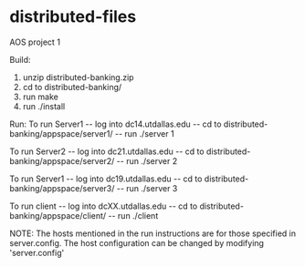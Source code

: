 # distributed-files
AOS project 1

Build:

1. unzip distributed-banking.zip
2. cd to distributed-banking/
3. run make
4. run ./install

Run:
To run Server1
    -- log into dc14.utdallas.edu
    -- cd to distributed-banking/appspace/server1/
    -- run ./server 1

To run Server2
    -- log into dc21.utdallas.edu
    -- cd to distributed-banking/appspace/server2/
    -- run ./server 2

To run Server1
    -- log into dc19.utdallas.edu
    -- cd to distributed-banking/appspace/server3/
    -- run ./server 3

To run client
    -- log into dcXX.utdallas.edu
    -- cd to distributed-banking/appspace/client/
    -- run ./client


NOTE:
The hosts mentioned in the run instructions are for those specified in server.config.
The host configuration can be changed by modifying 'server.config'
